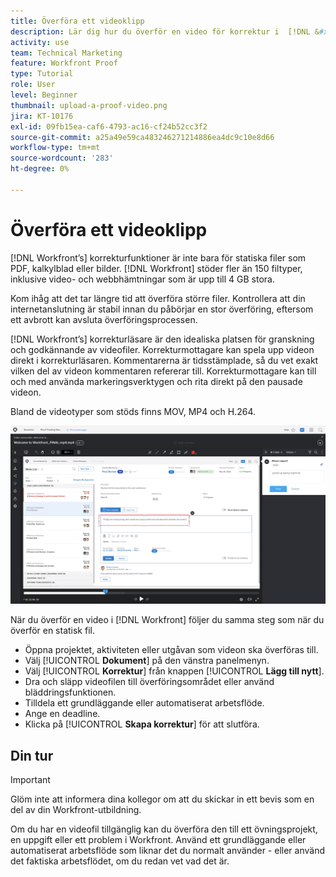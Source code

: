 ```yaml
---
title: Överföra ett videoklipp
description: Lär dig hur du överför en video för korrektur i  [!DNL &#x200B; Workfront].
activity: use
team: Technical Marketing
feature: Workfront Proof
type: Tutorial
role: User
level: Beginner
thumbnail: upload-a-proof-video.png
jira: KT-10176
exl-id: 09fb15ea-caf6-4793-ac16-cf24b52cc3f2
source-git-commit: a25a49e59ca483246271214886ea4dc9c10e8d66
workflow-type: tm+mt
source-wordcount: '283'
ht-degree: 0%

---
```


# Överföra ett videoklipp

[!DNL Workfront’s] korrekturfunktioner är inte bara för statiska filer som PDF, kalkylblad eller bilder. [!DNL Workfront] stöder fler än 150 filtyper, inklusive video- och webbhämtningar som är upp till 4 GB stora.

Kom ihåg att det tar längre tid att överföra större filer. Kontrollera att din internetanslutning är stabil innan du påbörjar en stor överföring, eftersom ett avbrott kan avsluta överföringsprocessen.

<!-- For a complete list of uploadable file types, see the article, Supported proofing file types. -->

[!DNL Workfront’s] korrekturläsare är den idealiska platsen för granskning och godkännande av videofiler. Korrekturmottagare kan spela upp videon direkt i korrekturläsaren. Kommentarerna är tidsstämplade, så du vet exakt vilken del av videon kommentaren refererar till. Korrekturmottagare kan till och med använda markeringsverktygen och rita direkt på den pausade videon.

Bland de videotyper som stöds finns MOV, MP4 och H.264. <!-- Check the supported file types list to make sure the video type you use is compatible with Workfront’s proofing features.-->

![En bild av en markering i en videokorrekturfil.](assets/upload-a-proof-of-a-video.png)

När du överför en video i [!DNL Workfront] följer du samma steg som när du överför en statisk fil.

* Öppna projektet, aktiviteten eller utgåvan som videon ska överföras till.
* Välj [!UICONTROL **Dokument**] på den vänstra panelmenyn.
* Välj [!UICONTROL **Korrektur**] från knappen [!UICONTROL **Lägg till nytt**].
* Dra och släpp videofilen till överföringsområdet eller använd bläddringsfunktionen.
* Tilldela ett grundläggande eller automatiserat arbetsflöde.
* Ange en deadline.
* Klicka på [!UICONTROL **Skapa korrektur**] för att slutföra.

## Din tur

>[!IMPORTANT]
>
>Glöm inte att informera dina kollegor om att du skickar in ett bevis som en del av din Workfront-utbildning.


Om du har en videofil tillgänglig kan du överföra den till ett övningsprojekt, en uppgift eller ett problem i Workfront. Använd ett grundläggande eller automatiserat arbetsflöde som liknar det du normalt använder - eller använd det faktiska arbetsflödet, om du redan vet vad det är.

